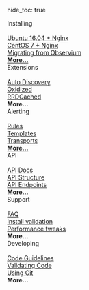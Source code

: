 hide_toc: true
<div class="row">
    <div class="col-md-4">
        <div class="well">
            <div class="home-header text-danger">
                <i class="fa fa-download fa-2x fa-pull-left"></i>
                <span> Installing</span>
            </div>
            <br />
            <a href="/Installation/Installation-Ubuntu-1604-Nginx/">Ubuntu 16.04 + Nginx</a><br />
            <a href="/Installation/Installation-CentOS-7-Nginx/">CentOS 7 + Nginx</a><br />
            <a href="/Installation/Migrating-from-Observium/">Migrating from Observium</a><br />
            <a href="/Installation/Installing-LibreNMS/"><strong>More...</strong></a>
        </div>
    </div>
    <div class="col-md-4">
        <div class="well">
            <div class="home-header text-danger">
                <i class="fa fa-plug fa-2x fa-pull-left"></i>
                <span> Extensions</span>
            </div>
            <br />
            <a href="/Extensions/Auto-Discovery/">Auto Discovery</a><br />
            <a href="/Extensions/Oxidized/">Oxidized</a><br />
            <a href="/Extensions/RRDCached/">RRDCached</a><br />
            <strong>More...</strong>
        </div>
    </div>
    <div class="col-md-4">
        <div class="well">
            <div class="home-header text-danger">
                <i class="fa fa-bell fa-2x fa-pull-left"></i>
                <span> Alerting</span>
            </div>
            <br />
            <a href="/Extensions/Alerting/#rules">Rules</a><br />
            <a href="/Extensions/Alerting/#templates">Templates</a><br />
            <a href="/Extensions/Alerting/#transports">Transports</a><br />
            <a href="/Extensions/Alerting/"><strong>More...</strong></a>
        </div>
    </div>
</div>
<div class="row">
    <div class="col-md-4">
        <div class="well">
            <div class="home-header text-danger">
                <i class="fa fa-connectdevelop fa-2x fa-pull-left"></i>
                <span> API</span>
            </div>
            <br />
            <a href="/API/API-Docs/">API Docs</a><br />
            <a href="/API/API-Docs/#api-structure">API Structure</a><br />
            <a href="/API/API-Docs/#api-endpoints">API Endpoints</a><br />
            <a href="/API/API-Docs/"><strong>More...</strong></a>
        </div>
    </div>
    <div class="col-md-4">
        <div class="well">
            <div class="home-header text-danger">
                <i class="fa fa-ambulance fa-2x fa-pull-left"></i>
                <span> Support</span>
            </div>
            <br />
            <a href="/Support/FAQ/">FAQ</a><br />
            <a href="/Support/Install%20Validation/">Install validation</a><br />
            <a href="/Support/Performance/">Performance tweaks</a><br />
            <strong>More...</strong>
        </div>
    </div>
    <div class="col-md-4">
        <div class="well">
            <div class="home-header text-danger">
                <i class="fa fa-code-fork fa-2x fa-pull-left"></i>
                <span> Developing</span>
            </div>
            <br />
            <a href="/Developing/Code-Guidelines/">Code Guidelines</a><br />
            <a href="/Developing/Validating-Code/">Validating Code</a><br />
            <a href="/Developing/Using-Git/">Using Git</a><br />
            <strong>More...</strong>
        </div>
    </div>
</div>
